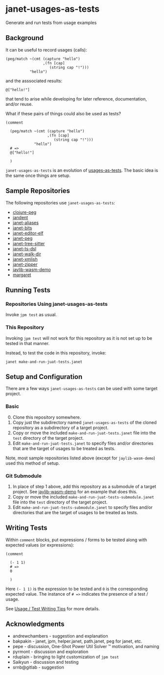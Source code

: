 # janet-usages-as-tests

Generate and run tests from usage examples

## Background

It can be useful to record usages (calls):

```janet
(peg/match ~(cmt (capture "hello")
                 ,(fn [cap]
                    (string cap "!")))
           "hello")
```

and the asssociated results:

```janet
@["hello!"]
```

that tend to arise while developing for later reference,
documentation, and/or reuse.

What if these pairs of things could also be used as tests?

```janet
(comment

  (peg/match ~(cmt (capture "hello")
                   ,(fn [cap]
                      (string cap "!")))
             "hello")
  # =>
  @["hello!"]

  )
```

`janet-usages-as-tests` is an evolution of
[usages-as-tests](https://github.com/sogaiu/usages-as-tests).  The
basic idea is the same once things are setup.

## Sample Repositories

The following repositories use `janet-usages-as-tests`:

* [clojure-peg](https://github.com/sogaiu/clojure-peg)
* [jandent](https://github.com/sogaiu/jandent)
* [janet-aliases](https://github.com/sogaiu/janet-aliases)
* [janet-bits](https://github.com/sogaiu/janet-bits)
* [janet-editor-elf](https://github.com/sogaiu/janet-editor-elf)
* [janet-peg](https://github.com/sogaiu/janet-peg)
* [janet-tree-sitter](https://github.com/sogaiu/janet-tree-sitter)
* [janet-ts-dsl](https://github.com/sogaiu/janet-ts-dsl)
* [janet-walk-dir](https://github.com/sogaiu/janet-walk-dir)
* [janet-xmlish](https://github.com/sogaiu/janet-xmlish)
* [janet-zipper](https://github.com/sogaiu/janet-zipper)
* [jaylib-wasm-demo](https://github.com/sogaiu/jaylib-wasm-demo)
* [margaret](https://github.com/sogaiu/margaret)

## Running Tests

### Repositories Using janet-usages-as-tests

Invoke `jpm test` as usual.

### This Repository

Invoking `jpm test` will not work for this repository as it is not set
up to be tested in that manner.

Instead, to test the code in this repository, invoke:
```
janet make-and-run-juat-tests.janet
```

## Setup and Configuration

There are a few ways `janet-usages-as-tests` can be used with some
target project.

### Basic

0. Clone this repository somewhere.
1. Copy just the subdirectory named `janet-usages-as-tests` of the
   cloned repository as a subdirectory of a target project.
2. Copy or move the included `make-and-run-juat-tests.janet` file into
   the `test` directory of the target project.
3. Edit `make-and-run-juat-tests.janet` to specify files and/or
   directories that are the target of usages to be treated as tests.

Note, most sample repositories listed above (except for
`jaylib-wasm-demo`) used this method of setup.

### Git Submodule

1. In place of step 1 above, add this repository as a submodule of a
   target project.  See
   [jaylib-wasm-demo](https://github.com/sogaiu/jaylib-wasm-demo) for
   an example that does this.
2. Copy or move the included `make-and-run-juat-tests-submodule.janet`
   file into the `test` directory of the target project.
3. Edit `make-and-run-juat-tests-submodule.janet` to specify
   files and/or directories that are the target of usages to be
   treated as tests.

## Writing Tests

Within `comment` blocks, put expressions / forms to be tested along
with expected values (or expressions):

```janet
(comment

  (- 1 1)
  # =>
  0

  )
```

Here `(- 1 1)` is the expression to be tested and `0` is the
corresponding expected value.  The instance of `# =>` indicates
the presence of a test / usage.

See [Usage / Test Writing Tips](./doc/tips.md) for more details.

## Acknowledgments

* andrewchambers - suggestion and explanation
* bakpakin - janet, jpm, helper.janet, path.janet, peg for janet, etc.
* pepe - discussion, One-Shot Power Util Solver ™ motivation, and naming
* pyrmont - discussion and exploration
* rduplain - bringing to light customization of `jpm test`
* Saikyun - discussion and testing
* srnb@gitlab - suggestion

